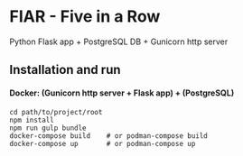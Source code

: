 # FIAR - Five in a Row

Python Flask app + PostgreSQL DB + Gunicorn http server

## Installation and run

#### Docker: (Gunicorn http server + Flask app) + (PostgreSQL)
```
cd path/to/project/root
npm install
npm run gulp bundle
docker-compose build    # or podman-compose build
docker-compose up       # or podman-compose up
```